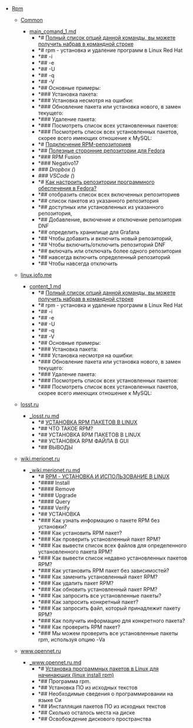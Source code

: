 - <a href = "E:\Node_projects\Node_Way\NBase\_Md\_Index\_Bash\contaners\Learn_this\_stash\Rpm\cat.Rpm\dir.Rpm.md">Rpm</a>
    - <a href = "E:\Node_projects\Node_Way\NBase\_Md\_Index\_Bash\contaners\Learn_this\_stash\Rpm\Common\cat.Common\dir.Common.md">Common</a>
        - <a href = "E:\Node_projects\Node_Way\NBase\_Md\_Index\_Bash\contaners\Learn_this\_stash\Rpm\Common\main_comand_1.md">main_comand_1.md</a>
            - *# <a href="http://unix-tut.blogspot.com/2010/02/rpm-linux-red-hat.html" target="_blank">Полный список опций данной команды, вы можете получить набрав в командной строке</a>
            - *# rpm - установка и удаление программ в Linux Red Hat
            - *## -i
            - *## -e
            - *## -U
            - *## -q
            - *## -V
            - *## Основные примеры:
            - *### Установка пакета:
            - *### Установка несмотря на ошибки:
            - *### Обновление пакета или установка нового, в замен текущего:
            - *### Удаление пакета:
            - *### Посмотреть список всех установленных пакетов:
            - *### Посмотреть список всех установленных пакетов, скорее всего имеющих отношение к MySQL:
            - *# [Подключение RPM-репозиториев](http://server-tuning.info/linux/rpm-repositories.html)
            - *## <a href="https://www.easycoding.org/2017/03/24/poleznye-storonnie-repozitorii-dlya-fedora.html" target="_blank">Полезные сторонние репозитории для Fedora</a>
            - *### RPM Fusion
            - *### Negativo17
            - *### Dropbox (*)
            - *### VSCode (*)
            - *# <a href="https://blog.sedicomm.com/2019/05/11/kak-nastroit-repozitorii-programmnogo-obespecheniya-v-fedora/" target="_blank">Как настроить репозитории программного обеспечения в Fedora?</a>
            - *## отобразить список всех включенных репозиториев 
            - *## список пакетов из указанного репозитория
            - *## доступных или установленных из указанного репозитория,
            - *## Добавление, включение и отключение репозитория DNF
            - *## определить хранилище для Grafana 
            - *## Чтобы добавить и включить новый репозиторий,
            - *## Чтобы включить/отключить репозиторий DNF
            - *## включать или отключать более одного репозитория 
            - *## навсегда включить определенный репозиторий
            - *## Чтобы навсегда отключить 
    
    - <a href = "E:\Node_projects\Node_Way\NBase\_Md\_Index\_Bash\contaners\Learn_this\_stash\Rpm\linux.jofo.me\cat.linux.jofo.me\dir.linux.jofo.me.md">linux.jofo.me</a>
        - <a href = "E:\Node_projects\Node_Way\NBase\_Md\_Index\_Bash\contaners\Learn_this\_stash\Rpm\linux.jofo.me\content_1.md">content_1.md</a>
            - *# <a href="https://linux.jofo.me/223645.html?fclk=54&jsoid=0" target="_blank">Полный список опций данной команды, вы можете получить набрав в командной строке</a>
            - *# rpm - установка и удаление программ в Linux Red Hat
            - *## -i
            - *## -e
            - *## -U
            - *## -q
            - *## -V
            - *## Основные примеры:
            - *### Установка пакета:
            - *### Установка несмотря на ошибки:
            - *### Обновление пакета или установка нового, в замен текущего:
            - *### Удаление пакета:
            - *### Посмотреть список всех установленных пакетов:
            - *### Посмотреть список всех установленных пакетов, скорее всего имеющих отношение к MySQL:
    
    - <a href = "E:\Node_projects\Node_Way\NBase\_Md\_Index\_Bash\contaners\Learn_this\_stash\Rpm\losst.ru\cat.losst.ru\dir.losst.ru.md">losst.ru</a>
        - <a href = "E:\Node_projects\Node_Way\NBase\_Md\_Index\_Bash\contaners\Learn_this\_stash\Rpm\losst.ru\_losst.ru.md">_losst.ru.md</a>
            - *# [УСТАНОВКА RPM ПАКЕТОВ В LINUX](https://losst.ru/ustanovka-rpm-paketov-v-linux)
            - *## ЧТО ТАКОЕ RPM?
            - *## УСТАНОВКА RPM ПАКЕТОВ В LINUX
            - *## УСТАНОВКА RPM ФАЙЛА В GUI
            - *## ВЫВОДЫ
    
    - <a href = "E:\Node_projects\Node_Way\NBase\_Md\_Index\_Bash\contaners\Learn_this\_stash\Rpm\wiki.merionet.ru\cat.wiki.merionet.ru\dir.wiki.merionet.ru.md">wiki.merionet.ru</a>
        - <a href = "E:\Node_projects\Node_Way\NBase\_Md\_Index\_Bash\contaners\Learn_this\_stash\Rpm\wiki.merionet.ru\_wiki.merionet.ru.md">_wiki.merionet.ru.md</a>
            - *# <a href="https://wiki.merionet.ru/servernye-resheniya/30/rpm-ustanovka-i-ispolzovanie-v-linux/" target="_blank">RPM - УСТАНОВКА И ИСПОЛЬЗОВАНИЕ В LINUX</a>
            - *#### Install 
            - *#### Remove 
            - *#### Upgrade 
            - *#### Query 
            - *#### Verify 
            - *## УСТАНОВКА
            - *### Как узнать информацию о пакете RPM без установки?
            - *### Как установить RPM пакет?
            - *### Как проверить установленный пакет RPM?
            - *### Как вывести список всех файлов для определенного установленного пакета RPM?
            - *###  Как вывести список недавно установленных пакетов RPM?
            - *### Как установить RPM пакет без зависимостей?
            - *### Как заменить установленный пакет RPM?
            - *### Как удалить пакет RPM?
            - *### Как обновить установленный пакет RPM?
            - *### Как запросить все установленные пакеты?
            - *### Как запросить конкретный пакет?
            - *###  Как запросить файл, который принадлежит пакету RPM?
            - *### Как получить информацию для конкретного пакета?
            - *### Как проверить RPM пакет?
            - *### Мы можем проверить все установленные пакеты rpm, используя опцию -Va
    
    - <a href = "E:\Node_projects\Node_Way\NBase\_Md\_Index\_Bash\contaners\Learn_this\_stash\Rpm\www.opennet.ru\cat.www.opennet.ru\dir.www.opennet.ru.md">www.opennet.ru</a>
        - <a href = "E:\Node_projects\Node_Way\NBase\_Md\_Index\_Bash\contaners\Learn_this\_stash\Rpm\www.opennet.ru\_www.opennet.ru.md">_www.opennet.ru.md</a>
            - *# [Установка программных пакетов в Linux для начинающих (linux install rpm)](https://www.opennet.ru/base/sys/soft_inst.txt.html)
            - *## Программа rpm.
            - *## Установка ПО из исходных текстов
            - *## Необходимые сведения о программировании на языке Си
            - *## Инсталляция пакетов ПО из исходных текстов
            - *## Сколько осталось места на диске
            - *## Освобождение дискового пространства
    
